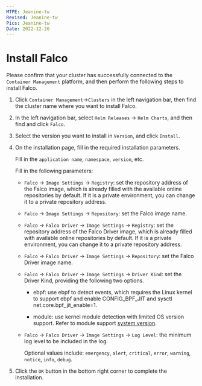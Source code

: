 ```yaml
---
MTPE: Jeanine-tw
Revised: Jeanine-tw
Pics: Jeanine-tw
Date: 2022-12-26
---
```


# Install Falco

Please confirm that your cluster has successfully connected to the `Container Management` platform, and then perform the following steps to install Falco.

1. Click `Container Management`->`Clusters` in the left navigation bar, then find the cluster name where you want to install Falco.

    

2. In the left navigation bar, select `Helm Releases` -> `Helm Charts`, and then find and click `Falco`.

    

3. Select the version you want to install in `Version`, and click `Install`.

    

4. On the installation page, fill in the required installation parameters.

    

    Fill in the `application name`, `namespace`, `version`, etc.

    

    Fill in the following parameters:

    - `Falco` -> `Image Settings` -> `Registry`: set the repository address of the Falco image, which is already filled with the available online repositories by default. If it is a private environment, you can change it to a private repository address.

    - `Falco` -> `Image Settings` -> `Repository`: set the Falco image name.

    - `Falco` -> `Falco Driver` -> `Image Settings` -> `Registry`: set the repository address of the Falco Driver image, which is already filled with available online repositories by default. If it is a private environment, you can change it to a private repository address.

    - `Falco` -> `Falco Driver` -> `Image Settings` -> `Repository`: set the Falco Driver image name.

    - `Falco` -> `Falco Driver` -> `Image Settings` -> `Driver Kind`: set the Driver Kind, providing the following two options.

        - ebpf: use ebpf to detect events, which requires the Linux kernel to support ebpf and enable CONFIG_BPF_JIT and sysctl net.core.bpf_jit_enable=1.

        - module: use kernel module detection with limited OS version support. Refer to module support [system version](https://download.falco.org/?prefix=driver).

    - `Falco` -> `Falco Driver` -> `Image Settings` -> `Log Level`: the minimum log level to be included in the log.

        Optional values include: `emergency`, `alert`, `critical`, `error`, `warning`, `notice`, `info`, `debug`.

5. Click the `OK` button in the bottom right corner to complete the installation.

